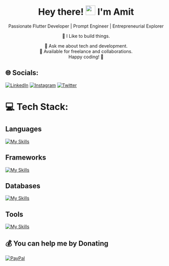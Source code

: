 <!-- Welcome Section -->
<h1 align="center">Hey there! <img src="https://media.giphy.com/media/hvRJCLFzcasrR4ia7z/giphy.gif" width="30px"/> I'm Amit</h1>

<!-- Introduction Section -->
<p align="center">Passionate Flutter Developer | Prompt Engineer | Entrepreneurial Explorer</p>

<!-- Tech Stack Section -->
<p align="center">
  💙 I Like to build things.<br>
</p>

<!-- About Me Section -->
<p align="center">
  🚀 Ask me about tech and development.<br>
  💼 Available for freelance and collaborations.<br>
  Happy coding! 🚀
</p>




## 🌐 Socials:
[![LinkedIn](https://img.shields.io/badge/LinkedIn-%230077B5.svg?logo=linkedin&logoColor=white)](https://linkedin.com/in/Amitmasram) 
[![Instagram](https://img.shields.io/badge/Instagram-%23E4405F.svg?logo=instagram&logoColor=white)](https://www.instagram.com/amitm._29/)
[![Twitter](https://img.shields.io/badge/Twitter-%231DA1F2.svg?logo=twitter&logoColor=white)](https://twitter.com/AmitMasram10)


# 💻 Tech Stack:

<h2>Languages</h2>

[![My Skills](https://skillicons.dev/icons?i=c,dart,java,kotlin,ts,python,golang)](https://skillicons.dev)


<h2>Frameworks</h2>

[![My Skills](https://skillicons.dev/icons?i=flutter,react,androidstudio,express)](https://skillicons.dev)



<h2>Databases</h2>

[![My Skills](https://skillicons.dev/icons?i=firebase,supabase,appwrite,mongo,postgres)](https://skillicons.dev)
  
<h2>Tools</h2>
 
[![My Skills](https://skillicons.dev/icons?i=git,github,postman,notion,canva,ai)](https://skillicons.dev)




  ## 💰 You can help me by Donating
  [![PayPal](https://img.shields.io/badge/PayPal-00457C?style=for-the-badge&logo=paypal&logoColor=white)](https://paypal.me/Amitmasram36) 




